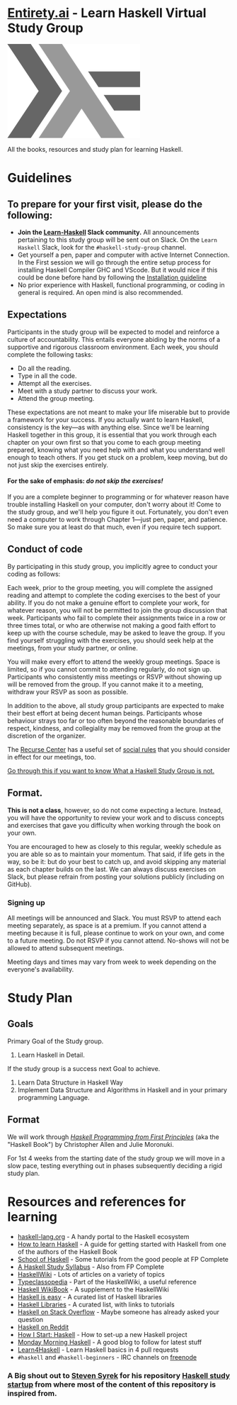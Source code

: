 # [Entirety.ai](https://entiretydotai.github.io/blogs/about/) -  Learn Haskell Virtual Study Group


![](images/haskell-logo.png)


All the books, resources and study plan for learning Haskell.

# Guidelines


## To prepare for your first visit, please do the following:

- **Join the [Learn-Haskell](https://join.slack.com/t/learnhaskell/shared_invite/zt-iu8rnyyq-~a8cCdcMhKZ7yqzl4gLpVQ/) Slack community.**
All announcements pertaining to this study group will be sent out on Slack. On the `Learn Haskell` Slack, look for the `#haskell-study-group` channel.
- Get yourself a pen, paper and computer with active Internet Connection. In the First session we will go through the entire setup process for installing Haskell Compiler GHC and VScode. But it would nice if this could be done before hand by following the [Installation guideline](https://github.com/kowainik/learn4haskell#installing-haskell)
- No prior experience with Haskell, functional programming, or coding in general is required. An open mind is also recommended.


## Expectations

Participants in the study group will be expected to model and reinforce a culture of accountability. This entails everyone abiding by the norms of a supportive and rigorous classroom environment. Each week, you should complete the following tasks:

- Do all the reading.
- Type in all the code.
- Attempt all the exercises.
- Meet with a study partner to discuss your work.
- Attend the group meeting.

These expectations are not meant to make your life miserable but to provide a framework for your success. If you actually want to learn Haskell, consistency is the key—as with anything else. Since we'll be learning Haskell together in this group, it is essential that you work through each chapter on your own first so that you come to each group meeting prepared, knowing what you need help with and what you understand well enough to teach others. If you get stuck on a problem, keep moving, but do not just skip the exercises entirely.

#### For the sake of emphasis: _do not skip the exercises!_

If you are a complete beginner to programming or for whatever reason have trouble installing Haskell on your computer, don't worry about it! Come to the study group, and we'll help you figure it out. Fortunately, you don't even need a computer to work through Chapter 1—just pen, paper, and patience. So make sure you at least do that much, even if you require tech support.

## Conduct of code

By participating in this study group, you implicitly agree to conduct your coding as follows:

Each week, prior to the group meeting, you will complete the assigned reading and attempt to complete the coding exercises to the best of your ability. If you do not make a genuine effort to complete your work, for whatever reason, you will not be permitted to join the group discussion that week. Participants who fail to complete their assignments twice in a row or three times total, or who are otherwise not making a good faith effort to keep up with the course schedule, may be asked to leave the group. If you find yourself struggling with the exercises, you should seek help at the meetings, from your study partner, or online.

You will make every effort to attend the weekly group meetings. Space is limited, so if you cannot commit to attending regularly, do not sign up. Participants who consistently miss meetings or RSVP without showing up will be removed from the group. If you cannot make it to a meeting, withdraw your RSVP as soon as possible.

In addition to the above, all study group participants are expected to make their best effort at being decent human beings. Participants whose behaviour strays too far or too often beyond the reasonable boundaries of respect, kindness, and collegiality may be removed from the group at the discretion of the organizer.

The [Recurse Center](https://www.recurse.com) has a useful set of [social rules](https://www.recurse.com/manual#sub-sec-social-rules) that you should consider in effect for our meetings, too.

[Go through this if you want to know What a Haskell Study Group is not.](https://medium.com/@sjsyrek/what-a-haskell-study-group-is-not-470f4aeb9673) 

## Format.

**This is not a class**, however, so do not come expecting a lecture. Instead, you will have the opportunity to review your work and to discuss concepts and exercises that gave you difficulty when working through the book on your own.

You are encouraged to hew as closely to this regular, weekly schedule as you are able so as to maintain your momentum. That said, if life gets in the way, so be it: but do your best to catch up, and avoid skipping any material as each chapter builds on the last. We can always discuss exercises on Slack, but please refrain from posting your solutions publicly (including on GitHub).

### Signing up

All meetings will be announced and Slack. You must RSVP to attend each meeting separately, as space is at a premium. If you cannot attend a meeting because it is full, please continue to work on your own, and come to a future meeting. Do not RSVP if you cannot attend. No-shows will not be allowed to attend subsequent meetings.

Meeting days and  times may vary from week to week depending on the everyone's availability.


# Study Plan

## Goals

Primary Goal of the Study group.

1. Learn Haskell in Detail.

If the study group is a success next Goal to achieve.

1. Learn Data Structure in Haskell Way
2. Implement Data Structure and Algorithms in Haskell and in your primary programming Language.

## Format

We will work through [*Haskell Programming from First Principles*](http://haskellbook.com/) (aka the "Haskell Book") by Christopher Allen and Julie Moronuki.

For 1st  4 weeks from the starting date of the study group we will move in a slow pace, testing everything out in phases subsequently deciding a rigid study plan.

# Resources and references for learning

- [haskell-lang.org](https://haskell-lang.org/) - A handy portal to the Haskell ecosystem
- [How to learn Haskell](https://github.com/bitemyapp/learnhaskell) - A guide for getting started with Haskell from one of the authors of the Haskell Book
- [School of Haskell](https://www.schoolofhaskell.com/) - Some tutorials from the good people at FP Complete
- [A Haskell Study Syllabus](https://www.fpcomplete.com/haskell-syllabus) - Also from FP Complete
- [HaskellWiki](https://wiki.haskell.org/Haskell) - Lots of articles on a variety of topics
- [Typeclassopedia](https://wiki.haskell.org/Typeclassopedia) - Part of the HaskellWiki, a useful reference
- [Haskell WikiBook](https://en.wikibooks.org/wiki/Haskell) - A supplement to the HaskellWiki
- [Haskell is easy](http://haskelliseasy.readthedocs.io/en/latest/) - A curated list of Haskell libraries
- [Haskell Libraries](https://haskell-lang.org/libraries) - A curated list, with links to tutorials
- [Haskell on Stack Overflow](https://stackoverflow.com/questions/tagged/haskell) - Maybe someone has already asked your question
- [Haskell on Reddit](https://www.reddit.com/r/haskell/)
- [How I Start: Haskell](http://howistart.org/posts/haskell/1) - How to set-up a new Haskell project
- [Monday Morning Haskell](https://mmhaskell.com/) - A good blog to follow for latest stuff
- [Learn4Haskell](https://github.com/kowainik/learn4haskell) - Learn Haskell basics in 4 pull requests 
- `#haskell` and `#haskell-beginners` - IRC channels on [freenode](https://freenode.net/)

### A Big shout out to [Steven Syrek](https://github.com/sjsyrek) for his repository [Haskell study startup](https://github.com/sjsyrek/haskell-study-startup) from where most of the content of this repository is inspired from.